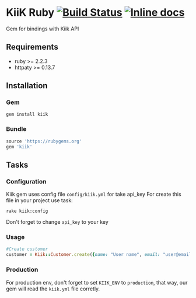 # KiiK Ruby [![Build Status](https://snap-ci.com/kiik-payments/kiik_ruby/branch/master/build_image)](https://snap-ci.com/kiik-payments/kiik_ruby/branch/master) [![Inline docs](http://inch-ci.org/github/kiik-payments/kiik-ruby.svg?branch=master)](http://inch-ci.org/github/kiik-payments/kiik-ruby)

Gem for bindings with Kiik API

Requirements
--------------
* ruby    >= 2.2.3
* httpaty >= 0.13.7

Installation
--------------
### Gem
   `gem install kiik`

### Bundle
```ruby
source 'https://rubygems.org'
gem 'kiik'
```

Tasks
-----
### Configuration
Kiik gem uses config file `config/kiik.yml` for take api_key
For create this file in your project use task:

```
rake kiik:config
```

Don't forget to change `api_key` to your key

### Usage

```ruby
#Create customer
customer = Kiik::Customer.create({name: "User name", email: "user@email.com"})
```

### Production

For production env, don't forget to set `KIIK_ENV` to `production`, that way, our gem will read the `kiik.yml` file corretly.
